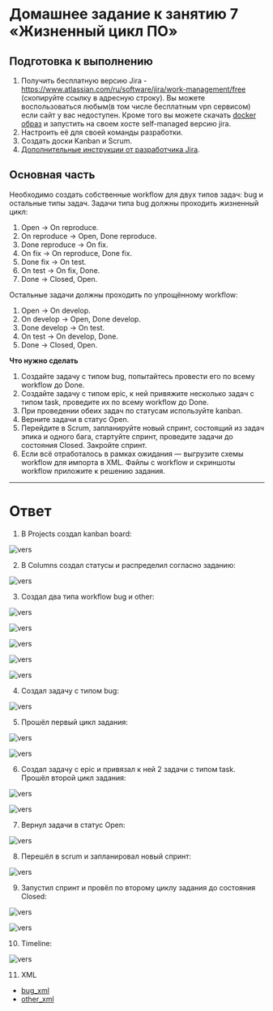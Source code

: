 # Домашнее задание к занятию 7 «Жизненный цикл ПО»

## Подготовка к выполнению

1. Получить бесплатную версию Jira - https://www.atlassian.com/ru/software/jira/work-management/free (скопируйте ссылку в адресную строку). Вы можете воспользоваться любым(в том числе бесплатным vpn сервисом) если сайт у вас недоступен. Кроме того вы можете скачать [docker образ](https://hub.docker.com/r/atlassian/jira-software/#) и запустить на своем хосте self-managed версию jira.
2. Настроить её для своей команды разработки.
3. Создать доски Kanban и Scrum.
4. [Дополнительные инструкции от разработчика Jira](https://support.atlassian.com/jira-cloud-administration/docs/import-and-export-issue-workflows/).

## Основная часть

Необходимо создать собственные workflow для двух типов задач: bug и остальные типы задач. Задачи типа bug должны проходить жизненный цикл:

1. Open -> On reproduce.
2. On reproduce -> Open, Done reproduce.
3. Done reproduce -> On fix.
4. On fix -> On reproduce, Done fix.
5. Done fix -> On test.
6. On test -> On fix, Done.
7. Done -> Closed, Open.

Остальные задачи должны проходить по упрощённому workflow:

1. Open -> On develop.
2. On develop -> Open, Done develop.
3. Done develop -> On test.
4. On test -> On develop, Done.
5. Done -> Closed, Open.

**Что нужно сделать**

1. Создайте задачу с типом bug, попытайтесь провести его по всему workflow до Done.
1. Создайте задачу с типом epic, к ней привяжите несколько задач с типом task, проведите их по всему workflow до Done.
1. При проведении обеих задач по статусам используйте kanban.
1. Верните задачи в статус Open.
1. Перейдите в Scrum, запланируйте новый спринт, состоящий из задач эпика и одного бага, стартуйте спринт, проведите задачи до состояния Closed. Закройте спринт.
1. Если всё отработалось в рамках ожидания — выгрузите схемы workflow для импорта в XML. Файлы с workflow и скриншоты workflow приложите к решению задания.

---

# Ответ

1. В Projects создал kanban board:

![vers](img/1_1_project.png)

2. В Columns создал статусы и распределил согласно заданию:

![vers](img/1_2_status.png)

3. Создал два типа workflow bug и other:

![vers](img/1_3_1_bug_other.png)

![vers](img/1_3_workflow_bug_1.png)

![vers](img/1_3_workflow_bug_2.png)

![vers](img/1_3_workflow_other_1.png)

![vers](img/1_3_workflow_other_2.png)

4. Создал задачу с типом bug:

![vers](img/1_4_task_bug.png)

5. Прошёл первый цикл задания:

![vers](img/1_5_move_bug.png)

![vers](img/1_5_move_bug_done.png)

6. Создал задачу с epic и привязал к ней 2 задачи с типом task. Прошёл второй цикл задания:

![vers](img/1_6_move_epic.png)

![vers](img/1_6_move_epic_done.png)

7. Вернул задачи в статус Open:

![vers](img/1_7_epic_open.png)

8. Перешёл в scrum и запланировал новый спринт:

![vers](img/1_8_1_sprint.png)

9. Запустил спринт и провёл по второму циклу задания до состояния Closed:

![vers](img/1_8_2_start_sprint.png)

![vers](img/1_8_3_sprint_closed.png)

10. Timeline:

![vers](img/1_8_4_timeline.png)

11. XML

- [bug_xml](https://github.com/IlyaAnikeev/devops-netology/blob/main/09-ci-01-intro/code/Bug.xml)
- [other_xml](https://github.com/IlyaAnikeev/devops-netology/blob/main/09-ci-01-intro/code/Other.xml)
